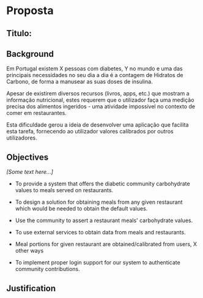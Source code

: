 # Proposta

## Titulo:

## Background

Em Portugal existem X pessoas com diabetes, Y no mundo e uma das principais necessidades no
seu dia a dia é a contagem de Hidratos de Carbono, de forma a manusear as suas doses de insulina.

Apesar de existirem diversos recursos (livros, apps, etc.) que mostram a informação nutricional, 
estes requerem que o utilizador faça uma medição precisa dos alimentos ingeridos - uma atividade impossivel 
no contexto de comer em restaurantes.

Esta dificuldade gerou a ideia de desenvolver uma aplicação que facilita esta tarefa, fornecendo ao utilizador
valores calibrados por outros utilizadores.

## Objectives

_[Some text here...]_

* To provide a system that offers the diabetic community carbohydrate values to meals served on restaurants.

* To design a solution for obtaining meals from any given restaurant which would be needed to obtain the default values.
* Use the community to assert a restaurant meals' carbohydrate values.
* To use external services to obtain data from meals and restaurants.
* Meal portions for given restaurant are obtained/calibrated from users, X other ways
* To implement proper login support for our system to authenticate community contributions.

## Justification

